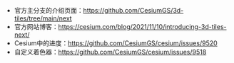 - 官方主分支的介绍页面：https://github.com/CesiumGS/3d-tiles/tree/main/next
- 官方网站博客：https://cesium.com/blog/2021/11/10/introducing-3d-tiles-next/
- Cesium中的进度：https://github.com/CesiumGS/cesium/issues/9520
- 自定义着色器：https://github.com/CesiumGS/cesium/issues/9518

